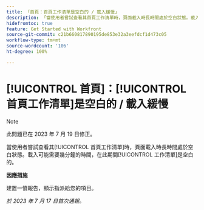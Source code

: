 ```yaml
---
title: 「首頁：首頁工作清單是空白的 / 載入緩慢」
description: 「當使用者嘗試查看其首頁工作清單時，頁面載入時長時間處於空白狀態。載入可能需要幾分鐘的時間，在此期間工作清單是空白的。」
hidefromtoc: true
feature: Get Started with Workfront
source-git-commit: c21b660817890195de853e32a3eefdcf1d473c05
workflow-type: tm+mt
source-wordcount: '106'
ht-degree: 100%

---
```



# [!UICONTROL 首頁]：[!UICONTROL 首頁工作清單]是空白的 / 載入緩慢

>[!NOTE]
>
>此問題已在 2023 年 7 月 19 日修正。

當使用者嘗試查看其[!UICONTROL 首頁工作清單]時，頁面載入時長時間處於空白狀態。載入可能需要幾分鐘的時間，在此期間[!UICONTROL 工作清單]是空白的。

**因應措施**

建置一憤報告，顯示指派給您的項目。

_於 2023 年 7 月 17 日首次通報。_

